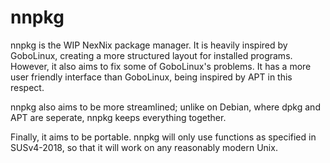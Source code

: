 # nnpkg
nnpkg is the WIP NexNix package manager. It is heavily inspired by GoboLinux, creating a more structured layout for installed programs. However, it also aims to fix some of GoboLinux's problems. It has a more user friendly interface than GoboLinux, being inspired by APT in this respect. 

nnpkg also aims to be more streamlined; unlike on Debian, where dpkg and APT are seperate, nnpkg keeps everything together.

Finally, it aims to be portable. nnpkg will only use functions as specified in SUSv4-2018, so that it will work on any reasonably modern Unix.
